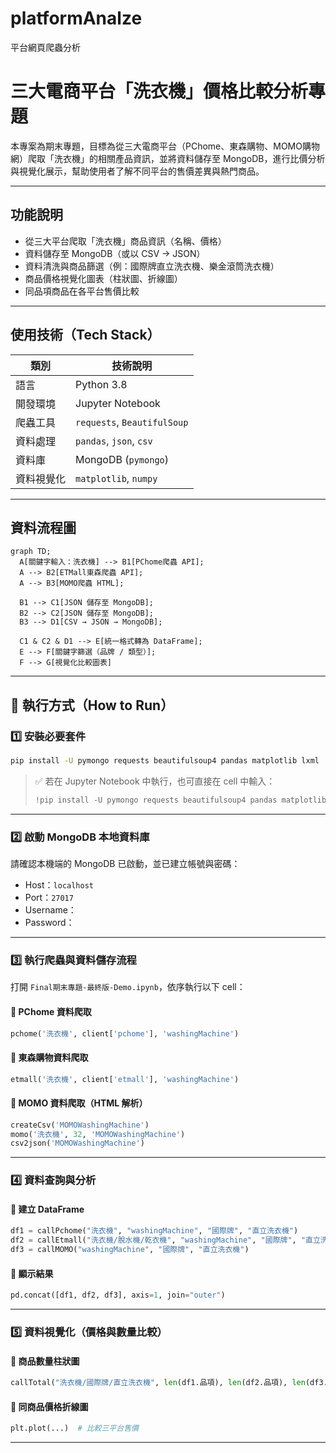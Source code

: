 # platformAnalze
平台網頁爬蟲分析

#  三大電商平台「洗衣機」價格比較分析專題

本專案為期末專題，目標為從三大電商平台（PChome、東森購物、MOMO購物網）爬取「洗衣機」的相關產品資訊，並將資料儲存至 MongoDB，進行比價分析與視覺化展示，幫助使用者了解不同平台的售價差異與熱門商品。

---

##  功能說明

-  從三大平台爬取「洗衣機」商品資訊（名稱、價格）
-  資料儲存至 MongoDB（或以 CSV → JSON）
-  資料清洗與商品篩選（例：國際牌直立洗衣機、樂金滾筒洗衣機）
-  商品價格視覺化圖表（柱狀圖、折線圖）
-  同品項商品在各平台售價比較

---

##  使用技術（Tech Stack）

| 類別        | 技術說明                     |
|-------------|------------------------------|
| 語言        | Python 3.8                   |
| 開發環境    | Jupyter Notebook             |
| 爬蟲工具    | `requests`, `BeautifulSoup` |
| 資料處理    | `pandas`, `json`, `csv`     |
| 資料庫      | MongoDB (`pymongo`)          |
| 資料視覺化  | `matplotlib`, `numpy`        |

---

##  資料流程圖

```mermaid
graph TD;
  A[關鍵字輸入：洗衣機] --> B1[PChome爬蟲 API];
  A --> B2[ETMall東森爬蟲 API];
  A --> B3[MOMO爬蟲 HTML];

  B1 --> C1[JSON 儲存至 MongoDB];
  B2 --> C2[JSON 儲存至 MongoDB];
  B3 --> D1[CSV → JSON → MongoDB];

  C1 & C2 & D1 --> E[統一格式轉為 DataFrame];
  E --> F[關鍵字篩選（品牌 / 類型）];
  F --> G[視覺化比較圖表]
  ```
---

## 🔧 執行方式（How to Run）

### 1️⃣ 安裝必要套件

```bash
pip install -U pymongo requests beautifulsoup4 pandas matplotlib lxml
```

> ✅ 若在 Jupyter Notebook 中執行，也可直接在 cell 中輸入：
>
> ```python
> !pip install -U pymongo requests beautifulsoup4 pandas matplotlib lxml
> ```

---

### 2️⃣ 啟動 MongoDB 本地資料庫

請確認本機端的 MongoDB 已啟動，並已建立帳號與密碼：

- Host：`localhost`
- Port：`27017`
- Username：
- Password：

---

### 3️⃣ 執行爬蟲與資料儲存流程

打開 `Final期末專題-最終版-Demo.ipynb`，依序執行以下 cell：

#### 🔹 PChome 資料爬取
```python
pchome('洗衣機', client['pchome'], 'washingMachine')
```

#### 🔹 東森購物資料爬取
```python
etmall('洗衣機', client['etmall'], 'washingMachine')
```

#### 🔹 MOMO 資料爬取（HTML 解析）
```python
createCsv('MOMOWashingMachine')
momo('洗衣機', 32, 'MOMOWashingMachine')
csv2json('MOMOWashingMachine')
```

---

### 4️⃣ 資料查詢與分析

#### 🔹 建立 DataFrame
```python
df1 = callPchome("洗衣機", "washingMachine", "國際牌", "直立洗衣機")
df2 = callEtmall("洗衣機/脫水機/乾衣機", "washingMachine", "國際牌", "直立洗衣機")
df3 = callMOMO("washingMachine", "國際牌", "直立洗衣機")
```

#### 🔹 顯示結果
```python
pd.concat([df1, df2, df3], axis=1, join="outer")
```

---

### 5️⃣ 資料視覺化（價格與數量比較）

#### 🔹 商品數量柱狀圖
```python
callTotal("洗衣機/國際牌/直立洗衣機", len(df1.品項), len(df2.品項), len(df3.品項))
```

#### 🔹 同商品價格折線圖
```python
plt.plot(...)  # 比較三平台售價
```

---
